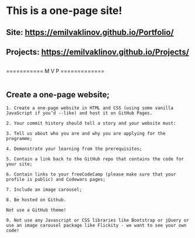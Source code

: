 # This is a one-page site!


## Site: https://emilvaklinov.github.io/Portfolio/


## Projects: https://emilvaklinov.github.io/Projects/

```
```
=========== M V P =============
```
```
## Create a one-page website;
```
1. Create a one-page website in HTML and CSS (using some vanilla JavaScript if you’d --like) and host it on GitHub Pages.
```
```
2. Your commit history should tell a story and your website must:
```
```
3. Tell us about who you are and why you are applying for the programme;
```
```
4. Demonstrate your learning from the prerequisites;
```
```
5. Contain a link back to the GitHub repo that contains the code for your site;
```
```
6. Contain links to your freeCodeCamp (please make sure that your profile is public) and Codewars pages;
```
```
7. Include an image carousel;
```
```
8. Be hosted on Github.
```
```
Not use a GitHub theme!
```
```
9. Not use any Javascript or CSS libraries like Bootstrap or jQuery or use an image carousel package like Flickity - we want to see your own code!
```

